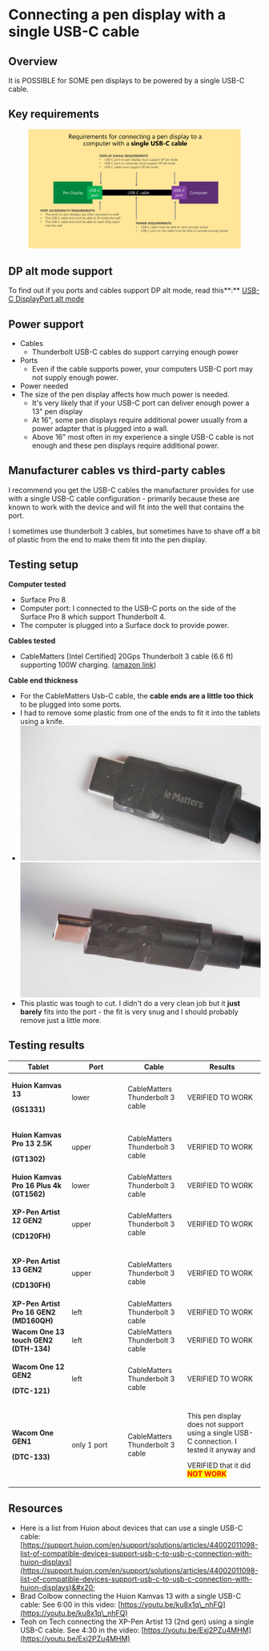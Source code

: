 # Connecting a pen display with a single USB-C cable

## Overview

It is POSSIBLE for SOME pen displays to be powered by a single USB-C cable.

## Key requirements

<figure><img src="../../.gitbook/assets/image (1) (1) (1) (1).png" alt=""><figcaption></figcaption></figure>

## **DP alt mode support**

To find out if you ports and cables support DP alt mode, read this**:** [USB-C DisplayPort alt mode](usb-c-displayport-alt-mode.md)&#x20;

## Power support

* Cables
  * Thunderbolt USB-C cables do support carrying enough power
* Ports
  * Even if the cable supports power, your computers USB-C port may not supply enough power.
* Power needed
* The size of the pen display affects how much power is needed.&#x20;
  * It's very likely that if your USB-C port can deliver enough power a 13" pen display
  * At 16", some pen displays require additional power usually from a power adapter that is plugged into a wall.&#x20;
  * Above 16" most often in my experience a single USB-C cable is not enough and these pen displays require additional power.&#x20;

## Manufacturer cables vs third-party cables

I recommend you get the USB-C cables the manufacturer provides for use with a single USB-C cable configuration - primarily because these are known to work with the device and will fit into the well that contains the port.

I sometimes use thunderbolt 3 cables, but sometimes have to shave off a bit of plastic from the end to make them fit into the pen display.&#x20;

## Testing setup&#x20;

**Computer tested**

* Surface Pro 8
* Computer port: I connected to the USB-C ports on the side of the Surface Pro 8 which support Thunderbolt 4.
* The computer is plugged into a Surface dock to provide power.

**Cables tested**

* CableMatters \[Intel Certified] 20Gps Thunderbolt 3 cable (6.6 ft) supporting 100W charging. ([amazon link](https://www.amazon.com/dp/B01AS8U9KE))

**Cable end thickness**

* For the CableMatters Usb-C cable, the **cable ends are a little too thick** to be plugged into some ports.
* I had to remove some plastic from one of the ends to fit it into the tablets using a knife.&#x20;
* ![](<../../.gitbook/assets/Whittled USBC (1).jpg>)![](<../../.gitbook/assets/Whittled USBC (3) (2).jpg>)
* This plastic was tough to cut. I didn't do a very clean job but it **just barely** fits into the port - the fit is very snug and I should probably remove just a little more.

## Testing results

<table><thead><tr><th>Tablet</th><th width="98">Port</th><th>Cable</th><th>Results</th></tr></thead><tbody><tr><td><p><strong>Huion Kamvas 13</strong></p><p><strong>(GS1331)</strong></p></td><td>lower</td><td>CableMatters Thunderbolt 3 cable</td><td>VERIFIED TO WORK</td></tr><tr><td><p><strong>Huion Kamvas Pro 13 2.5K</strong></p><p><strong>(GT1302)</strong></p></td><td>upper</td><td>CableMatters Thunderbolt 3 cable</td><td>VERIFIED TO WORK</td></tr><tr><td><strong>Huion Kamvas Pro 16 Plus 4k (GT1562)</strong></td><td>lower</td><td>CableMatters Thunderbolt 3 cable</td><td>VERIFIED TO WORK</td></tr><tr><td><p><strong>XP-Pen Artist 12 GEN2</strong></p><p><strong>(CD120FH)</strong></p></td><td>upper</td><td>CableMatters Thunderbolt 3 cable</td><td>VERIFIED TO WORK</td></tr><tr><td><p> <strong>XP-Pen Artist 13 GEN2</strong></p><p><strong>(CD130FH)</strong></p></td><td>upper</td><td>CableMatters Thunderbolt 3 cable</td><td>VERIFIED TO WORK</td></tr><tr><td><strong>XP-Pen Artist Pro 16 GEN2 (MD160QH)</strong></td><td>left</td><td>CableMatters Thunderbolt 3 cable</td><td>VERIFIED TO WORK</td></tr><tr><td><strong>Wacom One 13 touch GEN2 (DTH-134)</strong></td><td>left</td><td>CableMatters Thunderbolt 3 cable</td><td>VERIFIED TO WORK</td></tr><tr><td><p><strong>Wacom One 12 GEN2</strong></p><p><strong>(DTC-121)</strong></p></td><td>left</td><td>CableMatters Thunderbolt 3 cable</td><td>VERIFIED TO WORK</td></tr><tr><td><p><strong>Wacom One GEN1</strong></p><p><strong>(DTC-133)</strong></p></td><td>only 1 port</td><td>CableMatters Thunderbolt 3 cable</td><td><p>This pen display does not support using a single USB-C connection. I tested it anyway and </p><p>VERIFIED that it did <mark style="color:red;"><strong>NOT WORK</strong></mark></p></td></tr></tbody></table>

## Resources

* Here is a list from Huion about devices that can use a single USB-C cable: [https://support.huion.com/en/support/solutions/articles/44002011098-list-of-compatible-devices-support-usb-c-to-usb-c-connection-with-huion-displays](https://support.huion.com/en/support/solutions/articles/44002011098-list-of-compatible-devices-support-usb-c-to-usb-c-connection-with-huion-displays)&#x20;
* Brad Colbow connecting the Huion Kamvas 13 with a single USB-C cable: See 6:00 in this video: [https://youtu.be/ku8x1q\_nhFQ](https://youtu.be/ku8x1q\_nhFQ)
* Teoh on Tech connecting the XP-Pen Artist 13 (2nd gen) using a single USB-C cable. See 4:30 in the video:  [https://youtu.be/Exj2PZu4MHM](https://youtu.be/Exj2PZu4MHM)
